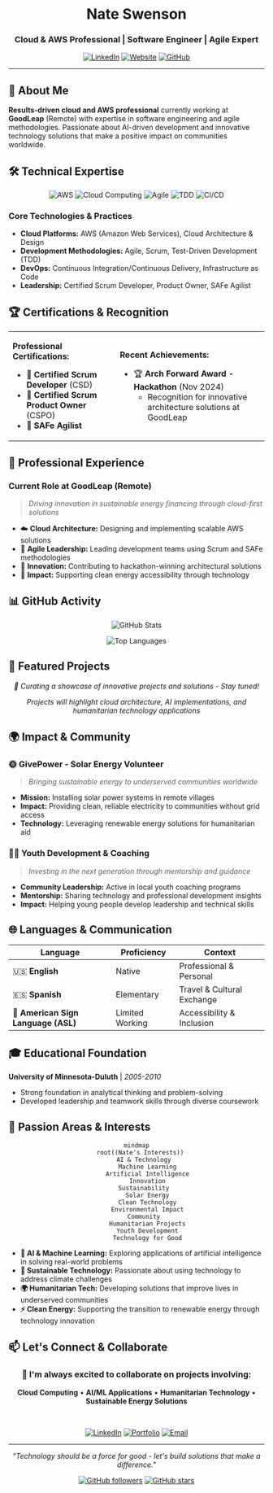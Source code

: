 <div align="center">

# Nate Swenson
### Cloud & AWS Professional | Software Engineer | Agile Expert

[![LinkedIn](https://img.shields.io/badge/LinkedIn-natejswenson-0077B5?style=for-the-badge&logo=linkedin&logoColor=white)](https://linkedin.com/in/natejswenson)
[![Website](https://img.shields.io/badge/Website-Portfolio-4285F4?style=for-the-badge&logo=google-chrome&logoColor=white)](https://natejswenson.github.io/my-resume/)
[![GitHub](https://img.shields.io/badge/GitHub-natejswenson-181717?style=for-the-badge&logo=github&logoColor=white)](https://github.com/natejswenson)

</div>

---

## 👋 About Me

**Results-driven cloud and AWS professional** currently working at **GoodLeap** (Remote) with expertise in software engineering and agile methodologies. Passionate about AI-driven development and innovative technology solutions that make a positive impact on communities worldwide.

## 🛠️ Technical Expertise

<div align="center">

![AWS](https://img.shields.io/badge/AWS-232F3E?style=for-the-badge&logo=amazon-aws&logoColor=white)
![Cloud Computing](https://img.shields.io/badge/Cloud_Computing-0078D4?style=for-the-badge&logo=microsoft-azure&logoColor=white)
![Agile](https://img.shields.io/badge/Agile-239120?style=for-the-badge&logo=agile&logoColor=white)
![TDD](https://img.shields.io/badge/Test_Driven_Development-FF6B6B?style=for-the-badge&logo=testing-library&logoColor=white)
![CI/CD](https://img.shields.io/badge/CI%2FCD-326CE5?style=for-the-badge&logo=kubernetes&logoColor=white)

</div>

### Core Technologies & Practices
- **Cloud Platforms:** AWS (Amazon Web Services), Cloud Architecture & Design
- **Development Methodologies:** Agile, Scrum, Test-Driven Development (TDD)
- **DevOps:** Continuous Integration/Continuous Delivery, Infrastructure as Code
- **Leadership:** Certified Scrum Developer, Product Owner, SAFe Agilist

## 🏆 Certifications & Recognition

<table>
<tr>
<td>

**Professional Certifications:**
- 🥇 **Certified Scrum Developer** (CSD)
- 🥇 **Certified Scrum Product Owner** (CSPO)
- 🥇 **SAFe Agilist**

</td>
<td>

**Recent Achievements:**
- 🏆 **Arch Forward Award - Hackathon** (Nov 2024)
  - Recognition for innovative architecture solutions at GoodLeap

</td>
</tr>
</table>

## 💼 Professional Experience

### Current Role at GoodLeap (Remote)
> *Driving innovation in sustainable energy financing through cloud-first solutions*

- ☁️ **Cloud Architecture:** Designing and implementing scalable AWS solutions
- 🔄 **Agile Leadership:** Leading development teams using Scrum and SAFe methodologies
- 🚀 **Innovation:** Contributing to hackathon-winning architectural solutions
- 🌱 **Impact:** Supporting clean energy accessibility through technology

## 📊 GitHub Activity

<div align="center">

![GitHub Stats](https://github-readme-stats.vercel.app/api?username=natejswenson&show_icons=true&theme=tokyonight&hide_border=true)

![Top Languages](https://github-readme-stats.vercel.app/api/top-langs/?username=natejswenson&layout=compact&theme=tokyonight&hide_border=true)

</div>

## 🚀 Featured Projects

<div align="center">

*🔧 Curating a showcase of innovative projects and solutions - Stay tuned!*

*Projects will highlight cloud architecture, AI implementations, and humanitarian technology applications*

</div>

## 🌍 Impact & Community

### 🌞 GivePower - Solar Energy Volunteer
> *Bringing sustainable energy to underserved communities worldwide*

- **Mission:** Installing solar power systems in remote villages
- **Impact:** Providing clean, reliable electricity to communities without grid access
- **Technology:** Leveraging renewable energy solutions for humanitarian aid

### 👨‍🏫 Youth Development & Coaching
> *Investing in the next generation through mentorship and guidance*

- **Community Leadership:** Active in local youth coaching programs
- **Mentorship:** Sharing technology and professional development insights
- **Impact:** Helping young people develop leadership and technical skills

## 🌐 Languages & Communication

| Language | Proficiency | Context |
|----------|-------------|---------|
| 🇺🇸 **English** | Native | Professional & Personal |
| 🇪🇸 **Spanish** | Elementary | Travel & Cultural Exchange |
| 🤟 **American Sign Language (ASL)** | Limited Working | Accessibility & Inclusion |

## 🎓 Educational Foundation

**University of Minnesota-Duluth** | *2005-2010*
- Strong foundation in analytical thinking and problem-solving
- Developed leadership and teamwork skills through diverse coursework

## 🤖 Passion Areas & Interests

<div align="center">

```mermaid
mindmap
  root((Nate's Interests))
    AI & Technology
      Machine Learning
      Artificial Intelligence
      Innovation
    Sustainability
      Solar Energy
      Clean Technology
      Environmental Impact
    Community
      Humanitarian Projects
      Youth Development
      Technology for Good
```

</div>

- **🤖 AI & Machine Learning:** Exploring applications of artificial intelligence in solving real-world problems
- **🌱 Sustainable Technology:** Passionate about using technology to address climate challenges
- **🌍 Humanitarian Tech:** Developing solutions that improve lives in underserved communities
- **⚡ Clean Energy:** Supporting the transition to renewable energy through technology innovation

## 📫 Let's Connect & Collaborate

<div align="center">

### 🤝 I'm always excited to collaborate on projects involving:
**Cloud Computing** • **AI/ML Applications** • **Humanitarian Technology** • **Sustainable Energy Solutions**

<br>

[![LinkedIn](https://img.shields.io/badge/LinkedIn-Connect-0077B5?style=for-the-badge&logo=linkedin&logoColor=white)](https://linkedin.com/in/natejswenson)
[![Portfolio](https://img.shields.io/badge/Portfolio-Visit-4285F4?style=for-the-badge&logo=google-chrome&logoColor=white)](https://natejswenson.github.io/my-resume/)
[![Email](https://img.shields.io/badge/Email-Contact-D14836?style=for-the-badge&logo=gmail&logoColor=white)](mailto:contact@example.com)

---

*"Technology should be a force for good - let's build solutions that make a difference."*

[![GitHub followers](https://img.shields.io/github/followers/natejswenson?style=social)](https://github.com/natejswenson)
[![GitHub stars](https://img.shields.io/github/stars/natejswenson?style=social)](https://github.com/natejswenson)

</div>